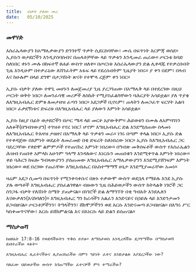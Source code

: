 ```yaml
---
title:  ብቃት ያለው መሪ
date:   05/10/2025
---
```


### መዋሃድ

እስራኤላውያን ከአማሌቃውያን ድንገተኛ ጥቃት ሲደርስባቸው፣ ሙሴ በፍጥነት እርምጃ ወሰደ። ኢያሱን ወታደሮችን እንዲያሰባስብና በጠላቶቻቸው ላይ ጥቃቱን እንዲመራ ጠራው። ጦርነቱ ከባድ ስለነበር ቀኑን ሙሉ በከፍተኛ ፀሐይ ውስጥ ዘለቀ። በጦርነቱ እስራኤላውያን ድል ሊቀዳጁ የተቃረቡበት ጊዜ እንዲሁም በተቃራኒው ለሽንፈትም አፋፍ ላይ የደረሱበትም ጊዜያት ነበሩ። ያ ቀን በደም፣ በላብ እና ከሁሉም በላይ ደግሞ በታጋሽነት ጽናት የተሞላ ረጅም ቀን ነበር።

ኢያሱ ብቃት ያለው ተዋጊ መሆኑን ለመጀመሪያ ጊዜ ያረጋገጠው በአማሌቅ ላይ በተደረገው በዚህ ጦርነት ወቅት ነበር። ለመንፈሳዊ መሪዎች ለስኬት የሚያስፈልጓቸውን ባሕርያት አሳይቷል። ያለ ጥያቄ ለእግዚአብሔር ድምፅ ለመታዘዝ ፈጣን ነበር። አደጋዎች ቢኖሩም፣ ጠላትን ለመጋፈጥ ፍርሃት አልባ ነበር። ፈቃደኝነቱና ድፍረቱ በእግዚአብሔር ላይ ያለውን እምነት አሳይቷል።

ኢያሱ ከዚያ በፊት ወታደሮችን በጦር ሜዳ ላይ መርቶ አያውቅም። ሕይወቱን በሙሉ ለአምባገነን አለቆች(በግብፃውያን) ተገዝቶ የኖረ ነበር፤ ሆኖም እግዚአብሔር ድል እንደሚሰጠው ስላመነ ለእግዚአብሔር ትእዛዝ ታዘዘና በአማሌቅ ላይ ጥቃቱን መራ። ነገሩ በጣም ቀላል ነበር። ኢያሱ ድል የተቀዳጀው በእምነት ወደፊት ለመራመድ በቂ ድፍረት ስለነበረው ነበር። ኢያሱ ከእግዚአብሔር ጋር ባደረጋቸው የቀድሞ ልምምዶች የተጠናከረ እምነት ነበረው። በግብጽ መቅሰፍቶች ውስጥ የእስራኤልን ሕዝብ የጠበቀ አምላክ አሁንም ዓላማ እንዳለውና እነርሱን መጠበቁን እንደሚቀጥል እምነት ነበረው። ቀይ ባሕርን ከፍሎ ግብጻውያንን ያሰጠመው እግዚአብሔር አማሌቃውያንን እንደሚያሸንፍም እምነት ነበረው። ወደ በረሃው የጠራቸው እግዚአብሔር በአስተማማኝ ሁኔታ እንደሚያመራቸው አመነ።

ዛሬም አደጋ ሲመጣ በፍጥነት የሚንቀሳቀሱና በጽኑ ተቃውሞ ውስጥ ወደኋላ የማይሉ እንደ ኢያሱ ያሉ ወጣቶች እግዚአብሔር ያስፈልገዋል። ብዙውን ጊዜ በሕይወታችን ውስጥ ከትላልቅ ነገሮች ጋር ስንጋፋ ብቃት የለሽነት ስሜት ያጠቃናል። በነገሮች ድል ለማግኘት በቂ ግብአት እንደሌለን እናውቃለን(እናስባለን)። እግዚአብሔር ግን ከራሳችን አልፈን እንድናይና በኃይሉ ላይ እንድንታመን ይጋብዘናል። ጦርነቶቻችንን፣ ትግላችንን፣ ሸክሞቻችንን ወደ እርሱ እንድናመጣ ይጋብዘናል። በእግሩ ሥር ካስቀመጥናቸው፣ እርሱ ይሸከምልናል እና በእነርሱ ላይ ድልን ይሰጠናል።

### ማስታወሻ

`ከዘፀአት 17:8-16 የወደዳችሁትን ጥቅስ ይያዙ። ለማስታወስ እንዲረዳችሁ ደጋግማችሁ በማስታወሻ ደብተራችሁ ጻፉት።`

`እግዚአብሔር ሊፈትናችሁና ሊያጠነክራችሁ በምን ዓይነት ፈተና እንድታልፉ እያደረጋችሁ ነው?`

`ባለፈው ህይወታችሁ ውስጥ ከገጠማችሁ ፈተናዎች ምን ተማራችሁ?`